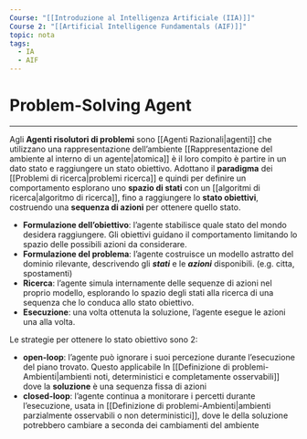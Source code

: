 ```yaml
---
Course: "[[Introduzione al Intelligenza Artificiale (IIA)]]"
Course 2: "[[Artificial Intelligence Fundamentals (AIF)]]"
topic: nota
tags:
  - IA
  - AIF
---
```


# Problem-Solving Agent
---
Agli **Agenti risolutori di problemi** sono [[Agenti Razionali|agenti]] che utilizzano una rappresentazione dell’ambiente [[Rappresentazione del ambiente al interno di un agente|atomica]] è il loro compito è partire in un dato stato e raggiungere un stato obiettivo. 
Adottano il __paradigma__ dei [[Problemi di ricerca|problemi ricerca]] e quindi per definire un comportamento esplorano uno **spazio di stati** con un [[algoritmi di ricerca|algoritmo di ricerca]],  fino a raggiungere lo **stato obiettivi**, costruendo una **sequenza di azioni** per ottenere quello stato.

- **Formulazione dell’obiettivo**: l’agente stabilisce quale stato del mondo desidera raggiungere. Gli obiettivi guidano il comportamento limitando lo spazio delle possibili azioni da considerare.
 - **Formulazione del problema**: l’agente costruisce un modello astratto del dominio rilevante, descrivendo gli ***stati*** e le ***azioni*** disponibili. (e.g. citta, spostamenti)
 - **Ricerca**: l’agente simula internamente delle sequenze di azioni nel proprio modello, esplorando lo spazio degli stati alla ricerca di una sequenza che lo conduca allo stato obiettivo.  
 - **Esecuzione**: una volta ottenuta la soluzione, l’agente esegue le azioni una alla volta.

Le strategie per ottenere lo stato obiettivo sono 2:
- **open-loop**: l’agente può ignorare i suoi percezione durante l’esecuzione del piano trovato. Questo applicabile In [[Definizione di problemi-Ambienti|ambienti noti, deterministici e completamente osservabili]] dove la **soluzione** è una sequenza fissa di azioni
- **closed-loop**: l’agente continua a monitorare i percetti durante l’esecuzione, usata in  [[Definizione di problemi-Ambienti|ambienti parzialmente osservabili o non deterministici]], dove le della soluzione potrebbero cambiare a seconda dei cambiamenti del ambiente



